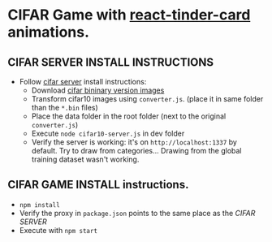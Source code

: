 # CIFAR Game with [react-tinder-card](https://github.com/3DJakob/react-tinder-card) animations.

## CIFAR SERVER INSTALL INSTRUCTIONS
* Follow [cifar server](https://npm.io/package/cifar10) install instructions:
  * Download [cifar bininary version images](https://www.cs.toronto.edu/~kriz/cifar.html)
  * Transform cifar10 images using `converter.js`. (place it in same folder than the `*.bin` files)
  * Place the data folder in the root folder (next to the original `converter.js`)
  * Execute `node cifar10-server.js` in dev folder
  * Verify the server is working: it's on `http://localhost:1337` by default. Try to draw from categories... Drawing from the global training dataset wasn't working.

## CIFAR GAME INSTALL instructions.
* `npm install`
* Verify the proxy in `package.json` points to the same place as the *CIFAR SERVER*
* Execute with `npm start`
